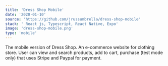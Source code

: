```yaml
---
title: 'Dress Shop Mobile'
date: '2020-01-10'
source: 'https://github.com/jrussumbrella/dress-shop-mobile'
stack: ' React js, Typescript, React Native, Expo'
image: 'dress-shop-mobile.png'
type: 'mobile'
---
```


The mobile version of Dress Shop. An e-commerce website for clothing store. User can view and search products, add to cart, purchase (test mode only) that uses Stripe and Paypal for payment.
